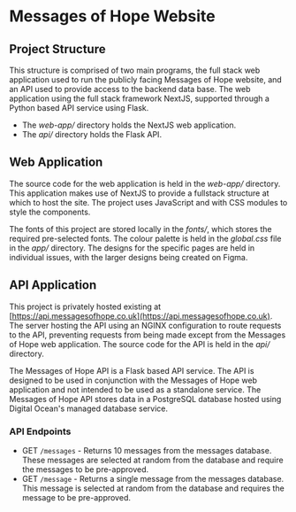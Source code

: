 # Messages of Hope Website

## Project Structure

This structure is comprised of two main programs, the full stack web application used to run the publicly facing Messages of Hope website, and an API used to provide access to the backend data base. The web application using the full stack framework NextJS, supported through a Python based API service using Flask.

- The *web-app/* directory holds the NextJS web application.
- The *api/* directory holds the Flask API.


## Web Application

The source code for the web application is held in the *web-app/* directory. This application makes use of NextJS to provide a fullstack structure at which to host the site. The project uses JavaScript and with CSS modules to style the components.

The fonts of this project are stored locally in the *fonts/*, which stores the required pre-selected fonts. The colour palette is held in the *global.css* file in the *app/* directory. The designs for the specific pages are held in individual issues, with the larger designs being created on Figma.


## API Application

This project is privately hosted existing at [https://api.messagesofhope.co.uk](https://api.messagesofhope.co.uk). The server hosting the API using an NGINX configuration to route requests to the API, preventing requests from being made except from the Messages of Hope web application. The source code for the API is held in the *api/* directory.

The Messages of Hope API is a Flask based API service. The API is designed to be used in conjunction with the Messages of Hope web application and not intended to be used as a standalone service. The Messages of Hope API stores data in a PostgreSQL database hosted using Digital Ocean's managed database service.

### API Endpoints

- GET `/messages` - Returns 10 messages from the messages database. These messages are selected at random from the database and require the messages to be pre-approved.
- GET `/message` - Returns a single message from the messages database. This message is selected at random from the database and requires the message to be pre-approved.
